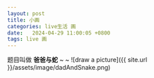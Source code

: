 ```yaml
---
layout: post
title: 小画
categories: live生活 画
date:   2024-04-29 11:00:05 +0800
tags: live 画
---
```


题目叫做   **爸爸与蛇** ~ ~
![draw a picture]({{ site.url }}/assets/image/dadAndSnake.png)